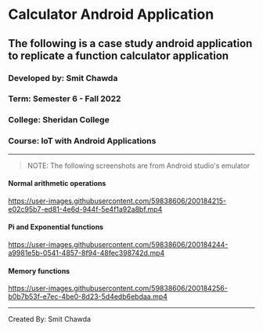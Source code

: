 # Calculator Android Application
## The following is a case study android application to replicate a function calculator application


### Developed by: Smit Chawda
### Term: Semester 6 - Fall 2022
### College: Sheridan College
### Course: IoT with Android Applications


----------------------------------------------------------------------------------------------


> NOTE: The following screenshots are from 
Android studio's emulator

#### Normal arithmetic operations

https://user-images.githubusercontent.com/59838606/200184215-e02c95b7-ed81-4e6d-944f-5e4f1a92a8bf.mp4

#### Pi and Exponential functions

https://user-images.githubusercontent.com/59838606/200184244-a9981e5b-0541-4857-8f94-48fec398742d.mp4

#### Memory functions

https://user-images.githubusercontent.com/59838606/200184256-b0b7b53f-e7ec-4be0-8d23-5d4edb6ebdaa.mp4

---------------------------------------------------------------------------------------------------
Created By: Smit Chawda
